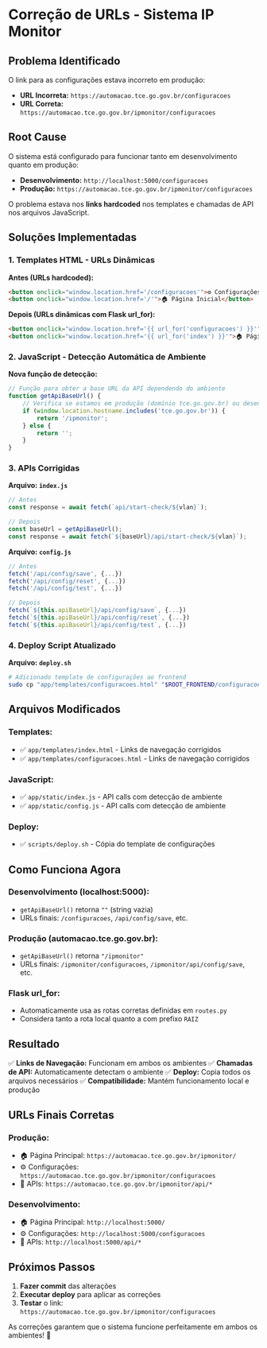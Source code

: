 # Correção de URLs - Sistema IP Monitor

## Problema Identificado

O link para as configurações estava incorreto em produção:
- **URL Incorreta:** `https://automacao.tce.go.gov.br/configuracoes`
- **URL Correta:** `https://automacao.tce.go.gov.br/ipmonitor/configuracoes`

## Root Cause

O sistema está configurado para funcionar tanto em desenvolvimento quanto em produção:
- **Desenvolvimento:** `http://localhost:5000/configuracoes`
- **Produção:** `https://automacao.tce.go.gov.br/ipmonitor/configuracoes`

O problema estava nos **links hardcoded** nos templates e chamadas de API nos arquivos JavaScript.

## Soluções Implementadas

### 1. **Templates HTML - URLs Dinâmicas**

**Antes (URLs hardcoded):**
```html
<button onclick="window.location.href='/configuracoes'">⚙️ Configurações</button>
<button onclick="window.location.href='/'">🏠 Página Inicial</button>
```

**Depois (URLs dinâmicas com Flask url_for):**
```html
<button onclick="window.location.href='{{ url_for('configuracoes') }}'">⚙️ Configurações</button>
<button onclick="window.location.href='{{ url_for('index') }}'">🏠 Página Inicial</button>
```

### 2. **JavaScript - Detecção Automática de Ambiente**

**Nova função de detecção:**
```javascript
// Função para obter a base URL da API dependendo do ambiente
function getApiBaseUrl() {
    // Verifica se estamos em produção (domínio tce.go.gov.br) ou desenvolvimento
    if (window.location.hostname.includes('tce.go.gov.br')) {
        return '/ipmonitor';
    } else {
        return '';
    }
}
```

### 3. **APIs Corrigidas**

**Arquivo: `index.js`**
```javascript
// Antes
const response = await fetch(`api/start-check/${vlan}`);

// Depois
const baseUrl = getApiBaseUrl();
const response = await fetch(`${baseUrl}/api/start-check/${vlan}`);
```

**Arquivo: `config.js`**
```javascript
// Antes
fetch('/api/config/save', {...})
fetch('/api/config/reset', {...})
fetch('/api/config/test', {...})

// Depois
fetch(`${this.apiBaseUrl}/api/config/save`, {...})
fetch(`${this.apiBaseUrl}/api/config/reset`, {...})
fetch(`${this.apiBaseUrl}/api/config/test`, {...})
```

### 4. **Deploy Script Atualizado**

**Arquivo: `deploy.sh`**
```bash
# Adicionado template de configurações ao frontend
sudo cp "app/templates/configuracoes.html" "$ROOT_FRONTEND/configuracoes.html"
```

## Arquivos Modificados

### **Templates:**
- ✅ `app/templates/index.html` - Links de navegação corrigidos
- ✅ `app/templates/configuracoes.html` - Links de navegação corrigidos

### **JavaScript:**
- ✅ `app/static/index.js` - API calls com detecção de ambiente
- ✅ `app/static/config.js` - API calls com detecção de ambiente

### **Deploy:**
- ✅ `scripts/deploy.sh` - Cópia do template de configurações

## Como Funciona Agora

### **Desenvolvimento (localhost:5000):**
- `getApiBaseUrl()` retorna `""` (string vazia)
- URLs finais: `/configuracoes`, `/api/config/save`, etc.

### **Produção (automacao.tce.go.gov.br):**
- `getApiBaseUrl()` retorna `"/ipmonitor"`
- URLs finais: `/ipmonitor/configuracoes`, `/ipmonitor/api/config/save`, etc.

### **Flask url_for:**
- Automaticamente usa as rotas corretas definidas em `routes.py`
- Considera tanto a rota local quanto a com prefixo `RAIZ`

## Resultado

✅ **Links de Navegação:** Funcionam em ambos os ambientes
✅ **Chamadas de API:** Automaticamente detectam o ambiente
✅ **Deploy:** Copia todos os arquivos necessários
✅ **Compatibilidade:** Mantém funcionamento local e produção

## URLs Finais Corretas

### **Produção:**
- 🏠 Página Principal: `https://automacao.tce.go.gov.br/ipmonitor/`
- ⚙️ Configurações: `https://automacao.tce.go.gov.br/ipmonitor/configuracoes`
- 📡 APIs: `https://automacao.tce.go.gov.br/ipmonitor/api/*`

### **Desenvolvimento:**
- 🏠 Página Principal: `http://localhost:5000/`
- ⚙️ Configurações: `http://localhost:5000/configuracoes`
- 📡 APIs: `http://localhost:5000/api/*`

## Próximos Passos

1. **Fazer commit** das alterações
2. **Executar deploy** para aplicar as correções
3. **Testar** o link: `https://automacao.tce.go.gov.br/ipmonitor/configuracoes`

As correções garantem que o sistema funcione perfeitamente em ambos os ambientes! 🚀